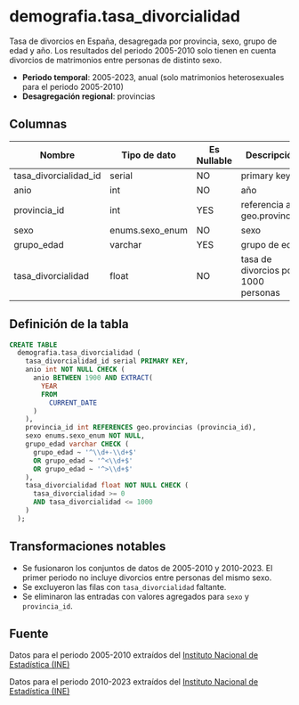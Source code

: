 # demografia.tasa_divorcialidad

Tasa de divorcios en España, desagregada por provincia, sexo, grupo de edad y año. Los resultados del periodo 2005-2010 solo tienen en cuenta divorcios de matrimonios entre personas de distinto sexo.


- **Periodo temporal**: 2005-2023, anual (solo matrimonios heterosexuales para el periodo 2005-2010)
- **Desagregación regional**: provincias

## Columnas

| Nombre | Tipo de dato | Es Nullable | Descripción |
| --- | --- | --- | --- |
| tasa_divorcialidad_id | serial | NO | primary key |
| anio | int | NO | año |
| provincia_id | int | YES | referencia a geo.provincias |
| sexo | enums.sexo_enum | NO | sexo |
| grupo_edad | varchar | YES | grupo de edad |
| tasa_divorcialidad | float | NO | tasa de divorcios por 1000 personas |

## Definición de la tabla

```sql
CREATE TABLE
  demografia.tasa_divorcialidad (
    tasa_divorcialidad_id serial PRIMARY KEY,
    anio int NOT NULL CHECK (
      anio BETWEEN 1900 AND EXTRACT(
        YEAR
        FROM
          CURRENT_DATE
      )
    ),
    provincia_id int REFERENCES geo.provincias (provincia_id),
    sexo enums.sexo_enum NOT NULL,
    grupo_edad varchar CHECK (
      grupo_edad ~ '^\\d+-\\d+$'
      OR grupo_edad ~ '^<\\d+$'
      OR grupo_edad ~ '^>\\d+$'
    ),
    tasa_divorcialidad float NOT NULL CHECK (
      tasa_divorcialidad >= 0
      AND tasa_divorcialidad <= 1000
    )
  );
```

## Transformaciones notables

- Se fusionaron los conjuntos de datos de 2005-2010 y 2010-2023. El primer periodo no incluye divorcios entre personas del mismo sexo.
- Se excluyeron las filas con `tasa_divorcialidad` faltante.
- Se eliminaron las entradas con valores agregados para `sexo` y `provincia_id`.


## Fuente

 Datos para el periodo 2005-2010 extraídos del <a href="https://www.ine.es/jaxiT3/Tabla.htm?t=25216&L=0" target="_blank">Instituto Nacional de Estadística (INE)</a>

Datos para el periodo 2010-2023 extraídos del <a href="https://www.ine.es/jaxiT3/Tabla.htm?t=25217&L=0" target="_blank">Instituto Nacional de Estadística (INE)</a>